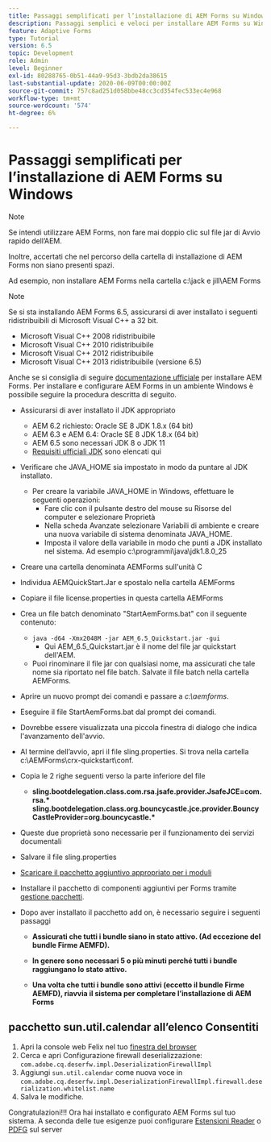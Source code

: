 ```yaml
---
title: Passaggi semplificati per l’installazione di AEM Forms su Windows
description: Passaggi semplici e veloci per installare AEM Forms su Windows
feature: Adaptive Forms
type: Tutorial
version: 6.5
topic: Development
role: Admin
level: Beginner
exl-id: 80288765-0b51-44a9-95d3-3bdb2da38615
last-substantial-update: 2020-06-09T00:00:00Z
source-git-commit: 757c8ad251d058bbe48cc3cd354fec533ec4e968
workflow-type: tm+mt
source-wordcount: '574'
ht-degree: 6%

---
```


# Passaggi semplificati per l’installazione di AEM Forms su Windows

>[!NOTE]
>
>Se intendi utilizzare AEM Forms, non fare mai doppio clic sul file jar di Avvio rapido dell’AEM.
>
>Inoltre, accertati che nel percorso della cartella di installazione di AEM Forms non siano presenti spazi.
>
>Ad esempio, non installare AEM Forms nella cartella c:\jack e jill\AEM Forms

>[!NOTE]
>
>Se si sta installando AEM Forms 6.5, assicurarsi di aver installato i seguenti ridistribuibili di Microsoft Visual C++ a 32 bit.
>
>* Microsoft Visual C++ 2008 ridistribuibile
>* Microsoft Visual C++ 2010 ridistribuibile
>* Microsoft Visual C++ 2012 ridistribuibile
>* Microsoft Visual C++ 2013 ridistribuibile (versione 6.5)


Anche se si consiglia di seguire [documentazione ufficiale](https://helpx.adobe.com/it/experience-manager/6-3/forms/using/installing-configuring-aem-forms-osgi.html) per installare AEM Forms. Per installare e configurare AEM Forms in un ambiente Windows è possibile seguire la procedura descritta di seguito.

* Assicurarsi di aver installato il JDK appropriato
   * AEM 6.2 richiesto: Oracle SE 8 JDK 1.8.x (64 bit)
   * AEM 6.3 e AEM 6.4: Oracle SE 8 JDK 1.8.x (64 bit)
   * AEM 6.5 sono necessari JDK 8 o JDK 11
   * [Requisiti ufficiali JDK](https://experienceleague.adobe.com/docs/experience-manager-65/deploying/introduction/technical-requirements.html?lang=it) sono elencati qui
* Verificare che JAVA_HOME sia impostato in modo da puntare al JDK installato.
   * Per creare la variabile JAVA_HOME in Windows, effettuare le seguenti operazioni:
      * Fare clic con il pulsante destro del mouse su Risorse del computer e selezionare Proprietà
      * Nella scheda Avanzate selezionare Variabili di ambiente e creare una nuova variabile di sistema denominata JAVA_HOME.
      * Imposta il valore della variabile in modo che punti a JDK installato nel sistema. Ad esempio c:\programmi\java\jdk1.8.0_25

* Creare una cartella denominata AEMForms sull&#39;unità C
* Individua AEMQuickStart.Jar e spostalo nella cartella AEMForms
* Copiare il file license.properties in questa cartella AEMForms
* Crea un file batch denominato &quot;StartAemForms.bat&quot; con il seguente contenuto:
   * `java -d64 -Xmx2048M -jar AEM_6.5_Quickstart.jar -gui`
      * Qui AEM_6.5_Quickstart.jar è il nome del file jar quickstart dell&#39;AEM.
   * Puoi rinominare il file jar con qualsiasi nome, ma assicurati che tale nome sia riportato nel file batch. Salvate il file batch nella cartella AEMForms.

* Aprire un nuovo prompt dei comandi e passare a _c:\aemforms_.

* Eseguire il file StartAemForms.bat dal prompt dei comandi.

* Dovrebbe essere visualizzata una piccola finestra di dialogo che indica l&#39;avanzamento dell&#39;avvio.

* Al termine dell’avvio, apri il file sling.properties. Si trova nella cartella c:\AEMForms\crx-quickstart\conf.

* Copia le 2 righe seguenti verso la parte inferiore del file
   * **sling.bootdelegation.class.com.rsa.jsafe.provider.JsafeJCE=com.rsa.&#42;** **sling.bootdelegation.class.org.bouncycastle.jce.provider.BouncyCastleProvider=org.bouncycastle.&#42;**
* Queste due proprietà sono necessarie per il funzionamento dei servizi documentali
* Salvare il file sling.properties
* [Scaricare il pacchetto aggiuntivo appropriato per i moduli](https://experienceleague.adobe.com/docs/experience-manager-release-information/aem-release-updates/forms-updates/aem-forms-releases.html?lang=it)
* Installare il pacchetto di componenti aggiuntivi per Forms tramite [gestione pacchetti](http://localhost:4502/crx/packmgr/index.jsp).
* Dopo aver installato il pacchetto add on, è necessario seguire i seguenti passaggi

   * **Assicurati che tutti i bundle siano in stato attivo. (Ad eccezione del bundle Firme AEMFD).**
   * **In genere sono necessari 5 o più minuti perché tutti i bundle raggiungano lo stato attivo.**

   * **Una volta che tutti i bundle sono attivi (eccetto il bundle Firme AEMFD), riavvia il sistema per completare l’installazione di AEM Forms**

## pacchetto sun.util.calendar all’elenco Consentiti

1. Apri la console web Felix nel tuo [finestra del browser](http://localhost:4502/system/console/configMgr)
1. Cerca e apri Configurazione firewall deserializzazione: `com.adobe.cq.deserfw.impl.DeserializationFirewallImpl`
1. Aggiungi `sun.util.calendar` come nuova voce in `com.adobe.cq.deserfw.impl.DeserializationFirewallImpl.firewall.deserialization.whitelist.name`
1. Salva le modifiche.

Congratulazioni!!! Ora hai installato e configurato AEM Forms sul tuo sistema.
A seconda delle tue esigenze puoi configurare  [Estensioni Reader](https://experienceleague.adobe.com/docs/experience-manager-learn/forms/document-services/configuring-reader-extension-osgi.html) o [ PDFG](https://experienceleague.adobe.com/docs/experience-manager-65/forms/install-aem-forms/osgi-installation/install-configure-document-services.html) sul server
